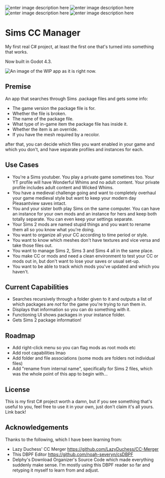 ![enter image description here](https://img.shields.io/github/downloads/sixstepsaway/Sims-CC-Sorter/total?style=for-the-badge)        ![enter image description here](https://img.shields.io/github/issues/sixstepsaway/sims-cc-sorter?style=for-the-badge)  ![enter image description here](https://img.shields.io/github/watchers/sixstepsaway/sims-cc-sorter?style=for-the-badge)  ![enter image description here](https://img.shields.io/github/v/tag/sixstepsaway/sims-cc-sorter?style=for-the-badge) 
# Sims CC Manager

My first real C# project, at least the first one that's turned into something that works. 

Now built in Godot 4.3.

![An image of the WIP app as it is right now.](https://64.media.tumblr.com/b122d4942504d2867a9957a2a833ab4b/a24a1a2064ec77fa-b0/s1280x1920/c0167e9431ee10027d236ca1ec39349cc50e0154.pnj)


## Premise 

An app that searches through Sims .package files and gets some info:

- The game version the package file is for. 
- Whether the file is broken.
- The name of the package file.
- What type of in-game item the package file has inside it.
- Whether the item is an override.
- If you have the mesh required by a recolor.

after that, you can decide which files you want enabled in your game and which you don't, and have separate profiles and instances for each.

## Use Cases

- You're a Sims youtuber. You play a private game sometimes too. Your YT profile will have Wonderful Whims and no adult content. Your private profile includes adult content and Wicked Whims.
- You have a medieval challenge going and want to completely overhaul your game medieval style but want to keep your modern day Pleasantview saves intact. 
- You and your sister both play Sims on the same computer. You can have an instance for your own mods and an instance for hers and keep both totally separate. You can even keep your settings separate.
- Your Sims 2 mods are named stupid things and you want to rename them all so you know what you're doing.
- You want to organize all your CC according to time period or style.
- You want to know which meshes don't have textures and vice versa and take those files out. 
- You want to manage Sims 2, Sims 3 and Sims 4 all in the same place. 
- You make CC or mods and need a clean environment to test your CC or mods out in, but don't want to lose your saves or usual set-up. 
- You want to be able to track which mods you've updated and which you haven't. 

## Current Capabilities

- Searches recursively through a folder given to it and outputs a list of which packages are *not* for the game you're trying to run them in. 
- Displays that information so you can do something with it. 
- Functioning UI shows packages in your instance folder.
- Gets Sims 2 package information! 

## Roadmap

- Add right-click menu so you can flag mods as root mods etc
- Add root capabilities lmao
- Add folder and file associations (some mods are folders not individual files)
- Add "rename from internal name", specifically for Sims 2 files, which was the whole point of this app to begin with... 

## License 

This is my first C# project worth a damn, but if you see something that's useful to you, feel free to use it in your own, just don't claim it's all yours. Link back!

## Acknowledgements 

Thanks to the following, which I have been learning from: 

- Lazy Duchess' CC Merger https://github.com/LazyDuchess/CC-Merger 
- This DBPF Editor https://github.com/noah-severyn/csDBPF 
- Delphy's Download Organizer's Source Code which made everything suddenly make sense. I'm mostly using this DBPF reader so far and retyping it myself to learn from and adjust.

